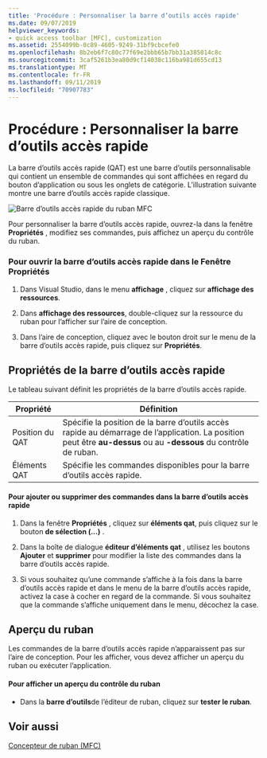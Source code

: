 ```yaml
---
title: 'Procédure : Personnaliser la barre d’outils accès rapide'
ms.date: 09/07/2019
helpviewer_keywords:
- quick access toolbar [MFC], customization
ms.assetid: 2554099b-0c89-4605-9249-31bf9cbcefe0
ms.openlocfilehash: 8b2eb6f7c80c77f69e2bbb65b7bb31a385014c8c
ms.sourcegitcommit: 3caf5261b3ea80d9cf14038c116ba981d655cd13
ms.translationtype: MT
ms.contentlocale: fr-FR
ms.lasthandoff: 09/11/2019
ms.locfileid: "70907783"
---
```

# <a name="how-to-customize-the-quick-access-toolbar"></a>Procédure : Personnaliser la barre d’outils accès rapide

La barre d’outils accès rapide (QAT) est une barre d’outils personnalisable qui contient un ensemble de commandes qui sont affichées en regard du bouton d’application ou sous les onglets de catégorie. L’illustration suivante montre une barre d’outils accès rapide classique.

![Barre d’outils accès rapide du ruban MFC](../mfc/media/quick_access_toolbar.png "Barre d’outils accès rapide du ruban MFC")

Pour personnaliser la barre d’outils accès rapide, ouvrez-la dans la fenêtre **Propriétés** , modifiez ses commandes, puis affichez un aperçu du contrôle du ruban.

### <a name="to-open-the-quick-access-toolbar-in-the-properties-window"></a>Pour ouvrir la barre d’outils accès rapide dans le Fenêtre Propriétés

1. Dans Visual Studio, dans le menu **affichage** , cliquez sur **affichage des ressources**.

1. Dans **affichage des ressources**, double-cliquez sur la ressource du ruban pour l’afficher sur l’aire de conception.

1. Dans l’aire de conception, cliquez avec le bouton droit sur le menu de la barre d’outils accès rapide, puis cliquez sur **Propriétés**.

## <a name="quick-access-toolbar-properties"></a>Propriétés de la barre d’outils accès rapide

Le tableau suivant définit les propriétés de la barre d’outils accès rapide.

|Propriété|Définition|
|--------------|----------------|
|Position du QAT|Spécifie la position de la barre d’outils accès rapide au démarrage de l’application. La position peut être **au-dessus** ou au **-dessous** du contrôle de ruban.|
|Éléments QAT|Spécifie les commandes disponibles pour la barre d’outils accès rapide.|

#### <a name="to-add-or-remove-commands-on-the-quick-access-toolbar"></a>Pour ajouter ou supprimer des commandes dans la barre d’outils accès rapide

1. Dans la fenêtre **Propriétés** , cliquez sur **éléments qat**, puis cliquez sur le bouton **de sélection (...)** .

1. Dans la boîte de dialogue **éditeur d’éléments qat** , utilisez les boutons **Ajouter** et **supprimer** pour modifier la liste des commandes dans la barre d’outils accès rapide.

1. Si vous souhaitez qu’une commande s’affiche à la fois dans la barre d’outils accès rapide et dans le menu de la barre d’outils accès rapide, activez la case à cocher en regard de la commande. Si vous souhaitez que la commande s’affiche uniquement dans le menu, décochez la case.

## <a name="previewing-the-ribbon"></a>Aperçu du ruban

Les commandes de la barre d’outils accès rapide n’apparaissent pas sur l’aire de conception. Pour les afficher, vous devez afficher un aperçu du ruban ou exécuter l’application.

#### <a name="to-preview-the-ribbon-control"></a>Pour afficher un aperçu du contrôle du ruban

- Dans la **barre d’outils**de l’éditeur de ruban, cliquez sur **tester le ruban**.

## <a name="see-also"></a>Voir aussi

[Concepteur de ruban (MFC)](../mfc/ribbon-designer-mfc.md)
